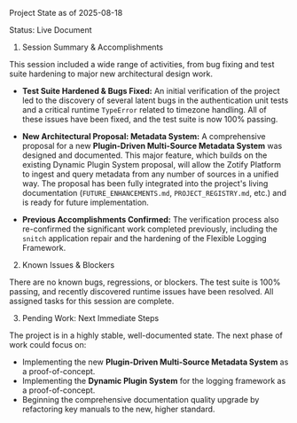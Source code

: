 Project State as of 2025-08-18

Status: Live Document
1. Session Summary & Accomplishments

This session included a wide range of activities, from bug fixing and test suite hardening to major new architectural design work.

*   **Test Suite Hardened & Bugs Fixed:** An initial verification of the project led to the discovery of several latent bugs in the authentication unit tests and a critical runtime `TypeError` related to timezone handling. All of these issues have been fixed, and the test suite is now 100% passing.

*   **New Architectural Proposal: Metadata System:** A comprehensive proposal for a new **Plugin-Driven Multi-Source Metadata System** was designed and documented. This major feature, which builds on the existing Dynamic Plugin System proposal, will allow the Zotify Platform to ingest and query metadata from any number of sources in a unified way. The proposal has been fully integrated into the project's living documentation (`FUTURE_ENHANCEMENTS.md`, `PROJECT_REGISTRY.md`, etc.) and is ready for future implementation.

*   **Previous Accomplishments Confirmed:** The verification process also re-confirmed the significant work completed previously, including the `snitch` application repair and the hardening of the Flexible Logging Framework.

2. Known Issues & Blockers

There are no known bugs, regressions, or blockers. The test suite is 100% passing, and recently discovered runtime issues have been resolved. All assigned tasks for this session are complete.

3. Pending Work: Next Immediate Steps

The project is in a highly stable, well-documented state. The next phase of work could focus on:

*   Implementing the new **Plugin-Driven Multi-Source Metadata System** as a proof-of-concept.
*   Implementing the **Dynamic Plugin System** for the logging framework as a proof-of-concept.
*   Beginning the comprehensive documentation quality upgrade by refactoring key manuals to the new, higher standard.